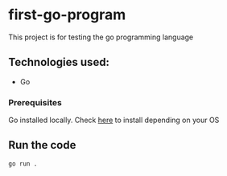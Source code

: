 # first-go-program
This project is for testing the go programming language

## Technologies used:
- Go

### Prerequisites

Go installed locally. Check [here](https://golang.org/dl/) to install depending on your OS

## Run the code
`go run .`